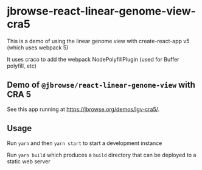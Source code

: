 # jbrowse-react-linear-genome-view-cra5

This is a demo of using the linear genome view with create-react-app v5 (which
uses webpack 5)

It uses craco to add the webpack NodePolyfillPlugin (used for Buffer polyfill,
etc)

## Demo of `@jbrowse/react-linear-genome-view` with CRA 5

See this app running at https://jbrowse.org/demos/lgv-cra5/.

## Usage

Run `yarn` and then `yarn start` to start a development instance

Run `yarn build` which produces a `build` directory that can be deployed to a
static web server
